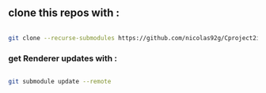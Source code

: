 <h2>
    clone this repos with :
</h2>

```bash

git clone --recurse-submodules https://github.com/nicolas92g/Cproject2i

```

<h3>get Renderer updates with : </h3>

```bash

git submodule update --remote

```

